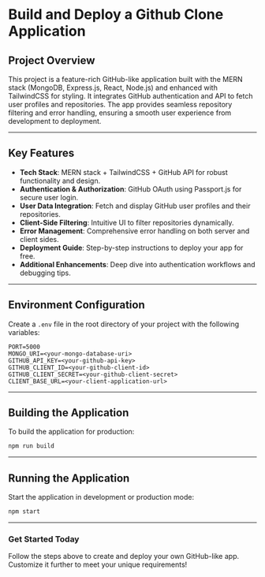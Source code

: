 # Build and Deploy a Github Clone Application

## Project Overview

This project is a feature-rich GitHub-like application built with the MERN stack (MongoDB, Express.js, React, Node.js) and enhanced with TailwindCSS for styling. It integrates GitHub authentication and API to fetch user profiles and repositories. The app provides seamless repository filtering and error handling, ensuring a smooth user experience from development to deployment.

---

## Key Features

- **Tech Stack**: MERN stack + TailwindCSS + GitHub API for robust functionality and design.
- **Authentication & Authorization**: GitHub OAuth using Passport.js for secure user login.
- **User Data Integration**: Fetch and display GitHub user profiles and their repositories.
- **Client-Side Filtering**: Intuitive UI to filter repositories dynamically.
- **Error Management**: Comprehensive error handling on both server and client sides.
- **Deployment Guide**: Step-by-step instructions to deploy your app for free.
- **Additional Enhancements**: Deep dive into authentication workflows and debugging tips.

---

## Environment Configuration

Create a `.env` file in the root directory of your project with the following variables:

```plaintext
PORT=5000
MONGO_URI=<your-mongo-database-uri>
GITHUB_API_KEY=<your-github-api-key>
GITHUB_CLIENT_ID=<your-github-client-id>
GITHUB_CLIENT_SECRET=<your-github-client-secret>
CLIENT_BASE_URL=<your-client-application-url>
```

---

## Building the Application

To build the application for production:

```bash
npm run build
```

---

## Running the Application

Start the application in development or production mode:

```bash
npm start
```

---

### Get Started Today
Follow the steps above to create and deploy your own GitHub-like app. Customize it further to meet your unique requirements!
